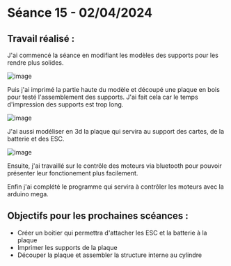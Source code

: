 # **Séance 15 - 02/04/2024**
## Travail réalisé :
J'ai commencé la séance en modifiant les modèles des supports pour les rendre plus solides.

![image](https://github.com/TibaudoRomain/ProjetAR/assets/146826729/ad218c16-c088-4be1-b00a-e363b47f963e)

Puis j'ai imprimé la partie haute du modèle et découpé une plaque en bois pour testé l'assemblement des supports. J'ai fait cela car le temps d'impression des supports est trop long.

![image](https://github.com/TibaudoRomain/ProjetAR/assets/146826729/bfb09699-c7c9-49b9-9360-5ddcf83cae9a)

J'ai aussi modéliser en 3d la plaque qui servira au support des cartes, de la batterie et des ESC.

![image](https://github.com/TibaudoRomain/ProjetAR/assets/146826729/8f17c0ed-0ade-4758-a00f-c076c1996cb8)

Ensuite, j'ai travaillé sur le contrôle des moteurs via bluetooth pour pouvoir présenter leur fonctionement plus facilement.

Enfin j'ai complété le programme qui servira à contrôler les moteurs avec la arduino mega.

## Objectifs pour les prochaines scéances :
- Créer un boitier qui permettra d'attacher les ESC et la batterie à la plaque
- Imprimer les supports de la plaque
- Découper la plaque et assembler la structure interne au cylindre
